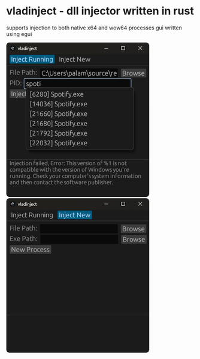 # vladinject - dll injector written in rust
supports injection to both native x64 and wow64 processes
gui written using egui

![Inject Running](images/running.png)
![Inject New](images/new.png)

